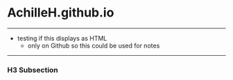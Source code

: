 # AchilleH.github.io
---

- testing if this displays as HTML
  - only on Github so this could be used for notes

---
### H3 Subsection
